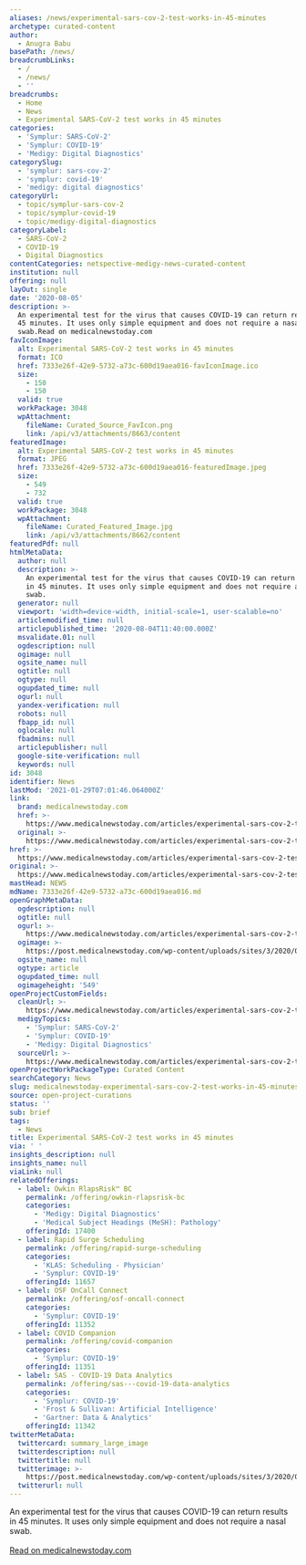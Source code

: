 ```yaml
---
aliases: /news/experimental-sars-cov-2-test-works-in-45-minutes
archetype: curated-content
author:
  - Anugra Babu
basePath: /news/
breadcrumbLinks:
  - /
  - /news/
  - ''
breadcrumbs:
  - Home
  - News
  - Experimental SARS-CoV-2 test works in 45 minutes
categories:
  - 'Symplur: SARS-CoV-2'
  - 'Symplur: COVID-19'
  - 'Medigy: Digital Diagnostics'
categorySlug:
  - 'symplur: sars-cov-2'
  - 'symplur: covid-19'
  - 'medigy: digital diagnostics'
categoryUrl:
  - topic/symplur-sars-cov-2
  - topic/symplur-covid-19
  - topic/medigy-digital-diagnostics
categoryLabel:
  - SARS-CoV-2
  - COVID-19
  - Digital Diagnostics
contentCategories: netspective-medigy-news-curated-content
institution: null
offering: null
layOut: single
date: '2020-08-05'
description: >-
  An experimental test for the virus that causes COVID-19 can return results in
  45 minutes. It uses only simple equipment and does not require a nasal
  swab.Read on medicalnewstoday.com
favIconImage:
  alt: Experimental SARS-CoV-2 test works in 45 minutes
  format: ICO
  href: 7333e26f-42e9-5732-a73c-600d19aea016-favIconImage.ico
  size:
    - 150
    - 150
  valid: true
  workPackage: 3048
  wpAttachment:
    fileName: Curated_Source_FavIcon.png
    link: /api/v3/attachments/8663/content
featuredImage:
  alt: Experimental SARS-CoV-2 test works in 45 minutes
  format: JPEG
  href: 7333e26f-42e9-5732-a73c-600d19aea016-featuredImage.jpeg
  size:
    - 549
    - 732
  valid: true
  workPackage: 3048
  wpAttachment:
    fileName: Curated_Featured_Image.jpg
    link: /api/v3/attachments/8662/content
featuredPdf: null
htmlMetaData:
  author: null
  description: >-
    An experimental test for the virus that causes COVID-19 can return results
    in 45 minutes. It uses only simple equipment and does not require a nasal
    swab.
  generator: null
  viewport: 'width=device-width, initial-scale=1, user-scalable=no'
  articlemodified_time: null
  articlepublished_time: '2020-08-04T11:40:00.000Z'
  msvalidate.01: null
  ogdescription: null
  ogimage: null
  ogsite_name: null
  ogtitle: null
  ogtype: null
  ogupdated_time: null
  ogurl: null
  yandex-verification: null
  robots: null
  fbapp_id: null
  oglocale: null
  fbadmins: null
  articlepublisher: null
  google-site-verification: null
  keywords: null
id: 3048
identifier: News
lastMod: '2021-01-29T07:01:46.064000Z'
link:
  brand: medicalnewstoday.com
  href: >-
    https://www.medicalnewstoday.com/articles/experimental-sars-cov-2-test-works-in-45-minutes
  original: >-
    https://www.medicalnewstoday.com/articles/experimental-sars-cov-2-test-works-in-45-minutes
href: >-
  https://www.medicalnewstoday.com/articles/experimental-sars-cov-2-test-works-in-45-minutes
original: >-
  https://www.medicalnewstoday.com/articles/experimental-sars-cov-2-test-works-in-45-minutes
mastHead: NEWS
mdName: 7333e26f-42e9-5732-a73c-600d19aea016.md
openGraphMetaData:
  ogdescription: null
  ogtitle: null
  ogurl: >-
    https://www.medicalnewstoday.com/articles/experimental-sars-cov-2-test-works-in-45-minutes
  ogimage: >-
    https://post.medicalnewstoday.com/wp-content/uploads/sites/3/2020/07/GettyImages-1221682407_thumb.jpg
  ogsite_name: null
  ogtype: article
  ogupdated_time: null
  ogimageheight: '549'
openProjectCustomFields:
  cleanUrl: >-
    https://www.medicalnewstoday.com/articles/experimental-sars-cov-2-test-works-in-45-minutes
  medigyTopics:
    - 'Symplur: SARS-CoV-2'
    - 'Symplur: COVID-19'
    - 'Medigy: Digital Diagnostics'
  sourceUrl: >-
    https://www.medicalnewstoday.com/articles/experimental-sars-cov-2-test-works-in-45-minutes
openProjectWorkPackageType: Curated Content
searchCategory: News
slug: medicalnewstoday-experimental-sars-cov-2-test-works-in-45-minutes
source: open-project-curations
status: ''
sub: brief
tags:
  - News
title: Experimental SARS-CoV-2 test works in 45 minutes
via: ' '
insights_description: null
insights_name: null
viaLink: null
relatedOfferings:
  - label: Owkin RlapsRisk™ BC
    permalink: /offering/owkin-rlapsrisk-bc
    categories:
      - 'Medigy: Digital Diagnostics'
      - 'Medical Subject Headings (MeSH): Pathology'
    offeringId: 17400
  - label: Rapid Surge Scheduling
    permalink: /offering/rapid-surge-scheduling
    categories:
      - 'KLAS: Scheduling - Physician'
      - 'Symplur: COVID-19'
    offeringId: 11657
  - label: OSF OnCall Connect
    permalink: /offering/osf-oncall-connect
    categories:
      - 'Symplur: COVID-19'
    offeringId: 11352
  - label: COVID Companion
    permalink: /offering/covid-companion
    categories:
      - 'Symplur: COVID-19'
    offeringId: 11351
  - label: SAS - COVID-19 Data Analytics
    permalink: /offering/sas---covid-19-data-analytics
    categories:
      - 'Symplur: COVID-19'
      - 'Frost & Sullivan: Artificial Intelligence'
      - 'Gartner: Data & Analytics'
    offeringId: 11342
twitterMetaData:
  twittercard: summary_large_image
  twitterdescription: null
  twittertitle: null
  twitterimage: >-
    https://post.medicalnewstoday.com/wp-content/uploads/sites/3/2020/07/GettyImages-1221682407_thumb-732x549.jpg
  twitterurl: null
---
```

An experimental test for the virus that causes COVID-19 can return results in 45 minutes. It uses only simple equipment and does not require a nasal swab.<br><br><a target="_blank" href=https://www.medicalnewstoday.com/articles/experimental-sars-cov-2-test-works-in-45-minutes>Read on medicalnewstoday.com</a>